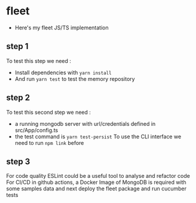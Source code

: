 # fleet
- Here's my fleet JS/TS implementation

## step 1
To test this step we need :
- Install dependencies with `yarn install`
- And run `yarn test` to test the memory repository

## step 2
To test this second step we need :
- a running mongodb server with url/credentials defined in src/App/config.ts
- the test command is `yarn test-persist`
To use the CLI interface we need to run `npm link` before

## step 3
For code quality ESLint could be a useful tool to analyse and refactor code
For CI/CD in github actions, a Docker Image of MongoDB is required with some samples data and next deploy the fleet package and run cucumber tests